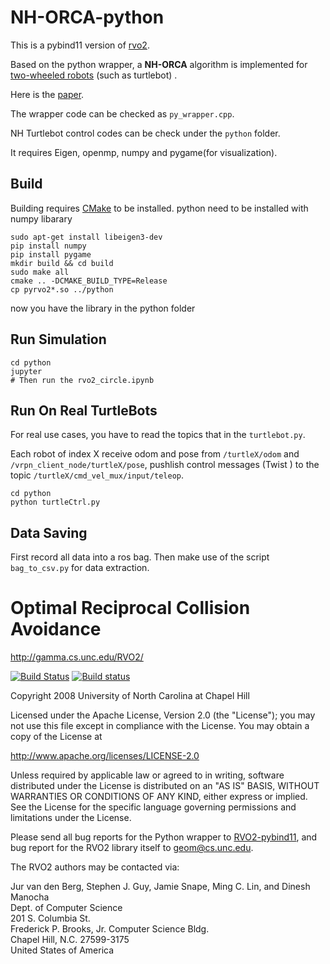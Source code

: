 # NH-ORCA-python
This is a pybind11 version of [rvo2](http://gamma.cs.unc.edu/RVO2/).

Based on the python wrapper, a **NH-ORCA** algorithm is implemented for <u>two-wheeled robots</u> (such as turtlebot) .

Here is the [paper](https://ieeexplore.ieee.org/document/5652073). 

The wrapper code can be checked as `py_wrapper.cpp`.

NH Turtlebot control codes can be check under the `python` folder.

It requires Eigen, openmp, numpy and pygame(for visualization).



Build 
---------------------
Building requires [CMake](http://cmake.org/) to be installed.
python need to be installed with numpy libarary
```
sudo apt-get install libeigen3-dev 
pip install numpy 
pip install pygame
mkdir build && cd build
sudo make all
cmake .. -DCMAKE_BUILD_TYPE=Release
cp pyrvo2*.so ../python
```
now you have the library in the python folder

## Run Simulation

```
cd python
jupyter
# Then run the rvo2_circle.ipynb
```

## Run On Real TurtleBots

For real use cases, you have to read the topics that in the `turtlebot.py`.

Each robot of index X receive odom and pose from `/turtleX/odom` and `/vrpn_client_node/turtleX/pose`, pushlish control messages (Twist ) to the topic `/turtleX/cmd_vel_mux/input/teleop`.

```
cd python
python turtleCtrl.py
```

## Data Saving 

First record all data into a ros bag. Then  make use of the script `bag_to_csv.py` for data extraction.

Optimal Reciprocal Collision Avoidance
======================================

<http://gamma.cs.unc.edu/RVO2/>

[![Build Status](https://travis-ci.org/snape/RVO2.svg?branch=master)](https://travis-ci.org/snape/RVO2)
[![Build status](https://ci.appveyor.com/api/projects/status/0nyp7y4di8x1gh9o/branch/master?svg=true)](https://ci.appveyor.com/project/snape/rvo2)

Copyright 2008 University of North Carolina at Chapel Hill

Licensed under the Apache License, Version 2.0 (the "License");
you may not use this file except in compliance with the License.
You may obtain a copy of the License at

<http://www.apache.org/licenses/LICENSE-2.0>

Unless required by applicable law or agreed to in writing, software
distributed under the License is distributed on an "AS IS" BASIS,
WITHOUT WARRANTIES OR CONDITIONS OF ANY KIND, either express or implied.
See the License for the specific language governing permissions and
limitations under the License.

Please send all bug reports for the Python wrapper to
[RVO2-pybind11](https://github.com/dongfangliu/RVO2-pybind11), and bug
report for the RVO2 library itself to [geom@cs.unc.edu](mailto:geom@cs.unc.edu).

The RVO2 authors may be contacted via:

Jur van den Berg, Stephen J. Guy, Jamie Snape, Ming C. Lin, and Dinesh Manocha  
Dept. of Computer Science  
201 S. Columbia St.  
Frederick P. Brooks, Jr. Computer Science Bldg.  
Chapel Hill, N.C. 27599-3175  
United States of America
